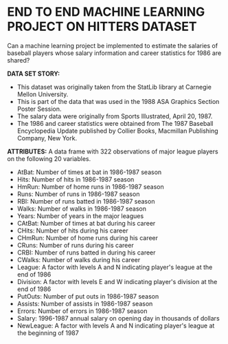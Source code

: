 # END TO END MACHINE LEARNING PROJECT ON HITTERS DATASET
Can a machine learning project be implemented to estimate the salaries of baseball players whose salary information and career statistics for 1986 are shared?

**DATA SET STORY:**

* This dataset was originally taken from the StatLib library at Carnegie Mellon University.
* This is part of the data that was used in the 1988 ASA Graphics Section Poster Session.
* The salary data were originally from Sports Illustrated, April 20, 1987.
* The 1986 and career statistics were obtained from The 1987 Baseball Encyclopedia Update published by Collier Books, Macmillan Publishing Company, New York.

**ATTRIBUTES:**
A data frame with 322 observations of major league players on the following 20 variables.

* AtBat: Number of times at bat in 1986-1987 season
* Hits: Number of hits in 1986-1987 season
* HmRun: Number of home runs in 1986-1987 season
* Runs: Number of runs in 1986-1987 season
* RBI: Number of runs batted in 1986-1987 season
* Walks: Number of walks in 1986-1987 season
* Years: Number of years in the major leagues
* CAtBat: Number of times at bat during his career
* CHits: Number of hits during his career
* CHmRun: Number of home runs during his career
* CRuns: Number of runs during his career
* CRBI: Number of runs batted in during his career
* CWalks: Number of walks during his career
* League: A factor with levels A and N indicating player's league at the end of 1986
* Division: A factor with levels E and W indicating player's division at the end of 1986
* PutOuts: Number of put outs in 1986-1987 season
* Assists: Number of assists in 1986-1987 season
* Errors: Number of errors in 1986-1987 season
* Salary: 1996-1987 annual salary on opening day in thousands of dollars
* NewLeague: A factor with levels A and N indicating player's league at the beginning of 1987
